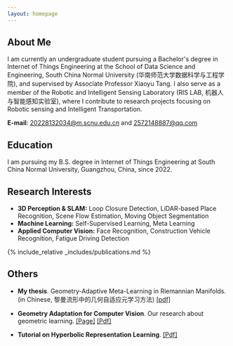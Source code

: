 ```yaml
---
layout: homepage
---
```


## About Me

I am currently an undergraduate student pursuing a Bachelor's degree in Internet of Things Engineering at the School of Data Science and Engineering, South China Normal University (华南师范大学数据科学与工程学院), and supervised by Associate Professor Xiaoyu Tang. I also serve as a member of the Robotic and Intelligent Sensing Laboratory (RIS LAB, 机器人与智能感知实验室), where I contribute to research projects focusing on Robotic sensing and Intelligent Transportation.


**E-mail**: 20228132034@m.scnu.edu.cn and 2572148887@qq.com


## Education

I am pursuing my B.S. degree in Internet of Things Engineering at South China Normal University, Guangzhou, China, since 2022.


## Research Interests

- **3D Perception & SLAM:** Loop Closure Detection, LiDAR-based Place Recognition, Scene Flow Estimation, Moving Object Segmentation
- **Machine Learning:** Self-Supervised Learning, Meta Learning
- **Applied Computer Vision:** Face Recognition, Construction Vehicle Recognition, Fatigue Driving Detection

<!-- ## News

- **[Feb. 2020]** Our paper about incremental learning is accepted to CVPR 2020. -->

{% include_relative _includes/publications.md %}

<!-- {% include_relative _includes/services.md %} -->

## Others

- **My thesis**. Geometry-Adaptive Meta-Learning in Riemannian Manifolds. (in Chinese, 黎曼流形中的几何自适应元学习方法)  [[pdf]](https://drive.google.com/file/d/1SDqUKJvdMoeUI0EDsTSWik7hzVxFrdZG/view?usp=sharing)


- **Geometry Adaptation for Computer Vision**. Our research about geometric learning. [[Page]](https://geometry-adaptation.github.io/) [[Pdf]](https://dl.acm.org/doi/abs/10.1145/3674399.3674480)

- **Tutorial on Hyperbolic Representation Learning**. [[Pdf]](https://github.com/Pengxiang-Li/HyperbolicTutorial/blob/main/Tutorial-2023-Hyperbolic-Learning-Theory-and-Applications.pdf)